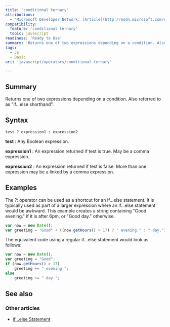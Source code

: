 ```yaml
---
title: 'conditional ternary'
attributions:
  - 'Microsoft Developer Network: [Article](http://msdn.microsoft.com/en-us/library/ie/be21c7hw(v=vs.94).aspx)'
compatibility:
  feature: 'conditional ternary'
  topic: javascript
readiness: 'Ready to Use'
summary: 'Returns one of two expressions depending on a condition. Also referred to as &quot;if...else shorthand&quot;.'
tags:
  - JS
  - Basic
uri: 'javascript/operators/conditional ternary'

---
```

## Summary

Returns one of two expressions depending on a condition. Also referred to as &quot;if...else shorthand&quot;.

## Syntax

    test ? expression1 : expression2

**test**
:   Any Boolean expression.

**expression1**
:   An expression returned if test is true. May be a comma expression.

**expression2**
:   An expression returned if test is false. More than one expression may be a linked by a comma expression.

## Examples

The ?: operator can be used as a shortcut for an if...else statement. It is typically used as part of a larger expression where an if...else statement would be awkward. This example creates a string containing "Good evening." if it is after 6pm, or "Good day." otherwise.

``` js
var now = new Date();
var greeting = "Good" + ((now.getHours() > 17) ? " evening." : " day.");
```

The equivalent code using a regular if...else statement would look as follows:

``` js
var now = new Date();
var greeting = "Good";
if (now.getHours() > 17)
    greeting += " evening.";
else
    greeting += " day.";
```

## See also

### Other articles

-   [if...else Statement](/javascript/statements/if_else)

